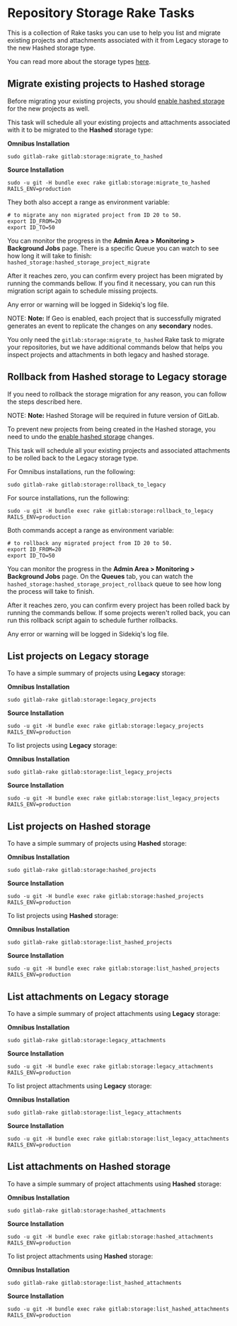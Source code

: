 # Repository Storage Rake Tasks

This is a collection of Rake tasks you can use to help you list and migrate
existing projects and attachments associated with it from Legacy storage to
the new Hashed storage type.

You can read more about the storage types [here][storage-types].

## Migrate existing projects to Hashed storage

Before migrating your existing projects, you should
[enable hashed storage][storage-migration] for the new projects as well.

This task will schedule all your existing projects and attachments associated with it to be migrated to the
**Hashed** storage type:

**Omnibus Installation**

```shell
sudo gitlab-rake gitlab:storage:migrate_to_hashed
```

**Source Installation**

```shell
sudo -u git -H bundle exec rake gitlab:storage:migrate_to_hashed RAILS_ENV=production
```

They both also accept a range as environment variable:

```shell
# to migrate any non migrated project from ID 20 to 50.
export ID_FROM=20
export ID_TO=50
```

You can monitor the progress in the **Admin Area > Monitoring > Background Jobs** page.
There is a specific Queue you can watch to see how long it will take to finish:
`hashed_storage:hashed_storage_project_migrate`

After it reaches zero, you can confirm every project has been migrated by running the commands bellow.
If you find it necessary, you can run this migration script again to schedule missing projects.

Any error or warning will be logged in Sidekiq's log file.

NOTE: **Note:**
If Geo is enabled, each project that is successfully migrated generates an event to replicate the changes on any **secondary** nodes.

You only need the `gitlab:storage:migrate_to_hashed` Rake task to migrate your repositories, but we have additional
commands below that helps you inspect projects and attachments in both legacy and hashed storage.

## Rollback from Hashed storage to Legacy storage

If you need to rollback the storage migration for any reason, you can follow the steps described here.

NOTE: **Note:** Hashed Storage will be required in future version of GitLab.

To prevent new projects from being created in the Hashed storage,
you need to undo the [enable hashed storage][storage-migration] changes.

This task will schedule all your existing projects and associated attachments to be rolled back to the
Legacy storage type.

For Omnibus installations, run the following:

```shell
sudo gitlab-rake gitlab:storage:rollback_to_legacy
```

For source installations, run the following:

```shell
sudo -u git -H bundle exec rake gitlab:storage:rollback_to_legacy RAILS_ENV=production
```

Both commands accept a range as environment variable:

```shell
# to rollback any migrated project from ID 20 to 50.
export ID_FROM=20
export ID_TO=50
```

You can monitor the progress in the **Admin Area > Monitoring > Background Jobs** page.
On the **Queues** tab, you can watch the `hashed_storage:hashed_storage_project_rollback` queue to see how long the process will take to finish.

After it reaches zero, you can confirm every project has been rolled back by running the commands bellow.
If some projects weren't rolled back, you can run this rollback script again to schedule further rollbacks.

Any error or warning will be logged in Sidekiq's log file.

## List projects on Legacy storage

To have a simple summary of projects using **Legacy** storage:

**Omnibus Installation**

```shell
sudo gitlab-rake gitlab:storage:legacy_projects
```

**Source Installation**

```shell
sudo -u git -H bundle exec rake gitlab:storage:legacy_projects RAILS_ENV=production
```

To list projects using **Legacy** storage:

**Omnibus Installation**

```shell
sudo gitlab-rake gitlab:storage:list_legacy_projects
```

**Source Installation**

```shell
sudo -u git -H bundle exec rake gitlab:storage:list_legacy_projects RAILS_ENV=production

```

## List projects on Hashed storage

To have a simple summary of projects using **Hashed** storage:

**Omnibus Installation**

```shell
sudo gitlab-rake gitlab:storage:hashed_projects
```

**Source Installation**

```shell
sudo -u git -H bundle exec rake gitlab:storage:hashed_projects RAILS_ENV=production
```

To list projects using **Hashed** storage:

**Omnibus Installation**

```shell
sudo gitlab-rake gitlab:storage:list_hashed_projects
```

**Source Installation**

```shell
sudo -u git -H bundle exec rake gitlab:storage:list_hashed_projects RAILS_ENV=production
```

## List attachments on Legacy storage

To have a simple summary of project attachments using **Legacy** storage:

**Omnibus Installation**

```shell
sudo gitlab-rake gitlab:storage:legacy_attachments
```

**Source Installation**

```shell
sudo -u git -H bundle exec rake gitlab:storage:legacy_attachments RAILS_ENV=production
```

To list project attachments using **Legacy** storage:

**Omnibus Installation**

```shell
sudo gitlab-rake gitlab:storage:list_legacy_attachments
```

**Source Installation**

```shell
sudo -u git -H bundle exec rake gitlab:storage:list_legacy_attachments RAILS_ENV=production
```

## List attachments on Hashed storage

To have a simple summary of project attachments using **Hashed** storage:

**Omnibus Installation**

```shell
sudo gitlab-rake gitlab:storage:hashed_attachments
```

**Source Installation**

```shell
sudo -u git -H bundle exec rake gitlab:storage:hashed_attachments RAILS_ENV=production
```

To list project attachments using **Hashed** storage:

**Omnibus Installation**

```shell
sudo gitlab-rake gitlab:storage:list_hashed_attachments
```

**Source Installation**

```shell
sudo -u git -H bundle exec rake gitlab:storage:list_hashed_attachments RAILS_ENV=production
```

[storage-types]: ../repository_storage_types.md
[storage-migration]: ../repository_storage_types.md#how-to-migrate-to-hashed-storage

